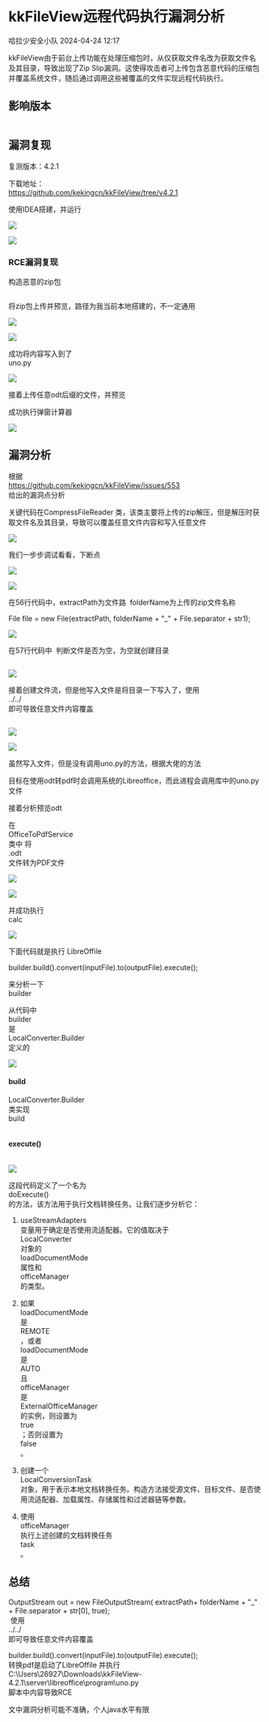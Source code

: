 #  kkFileView远程代码执行漏洞分析   
 哈拉少安全小队   2024-04-24 12:17  
  
kkFileView由于前台上传功能在处理压缩包时，从仅获取文件名改为获取文件名及其目录，导致出现了Zip Slip漏洞。这使得攻击者可上传包含恶意代码的压缩包并覆盖系统文件，随后通过调用这些被覆盖的文件实现远程代码执行。  
## 影响版本  
```
```  
## 漏洞复现  
  
复测版本：4.2.1  
  
下载地址：  
https://github.com/kekingcn/kkFileView/tree/v4.2.1  
  
使用IDEA搭建，并运行  
  
![](https://mmbiz.qpic.cn/sz_mmbiz_png/vOGOib9z4Wz4uB69jictKBVWX730MgviaN6byMk77UCgX4X2oGQy7sdAEibm1g4SFia1J1y6ceXqD2ZyjZTiavY4VI1Q/640?wx_fmt=png&from=appmsg "")  
  
![](https://mmbiz.qpic.cn/sz_mmbiz_png/vOGOib9z4Wz4uB69jictKBVWX730MgviaN6E01Ir0SX4v6ia1sMyTDOiaQmyCvjdD3n5Nkib3FfeKle78Q3326hUEgag/640?wx_fmt=png&from=appmsg "")  
  
### RCE漏洞复现  
  
构造恶意的zip包  
```
```  
  
将zip包上传并预览，路径为我当前本地搭建的，不一定通用  
  
![](https://mmbiz.qpic.cn/sz_mmbiz_png/vOGOib9z4Wz4uB69jictKBVWX730MgviaN6IxLOeSUWWmGOe99UqjPhRGRVxRGxfuubmFuYcgWR4VA5MReFRPM48w/640?wx_fmt=png&from=appmsg "")  
  
![](https://mmbiz.qpic.cn/sz_mmbiz_png/vOGOib9z4Wz4uB69jictKBVWX730MgviaN6KVPhg5vMJBU0jE3jEdYEcFTI267fNySAVBKDVdtze29JGoExqyWv2A/640?wx_fmt=png&from=appmsg "")  
  
成功将内容写入到了   
uno.py  
  
![](https://mmbiz.qpic.cn/sz_mmbiz_png/vOGOib9z4Wz4uB69jictKBVWX730MgviaN6yZIdebiamiaLTInuhJ2TEf68BRMgccjEGsbr0YJhfBcxj4Mqial5FMkkw/640?wx_fmt=png&from=appmsg "")  
  
接着上传任意odt后缀的文件，并预览  
  
成功执行弹窗计算器  
  
![](https://mmbiz.qpic.cn/sz_mmbiz_png/vOGOib9z4Wz4uB69jictKBVWX730MgviaN6rhsXQxicC3QJ4YSO0gcdqNkTCPx0vwzstOJiao7ocom5yLXQ2woMwvNQ/640?wx_fmt=png&from=appmsg "")  
  
## 漏洞分析  
  
根据  
https://github.com/kekingcn/kkFileView/issues/553  
 给出的漏洞点分析  
  
关键代码在CompressFileReader 类，该类主要将上传的zip解压，但是解压时获取文件名及其目录，导致可以覆盖任意文件内容和写入任意文件  
  
![](https://mmbiz.qpic.cn/sz_mmbiz_png/vOGOib9z4Wz4uB69jictKBVWX730MgviaN6Nkht9YrJFwQAJibSnyswo1ZH1YdYiadOeSicQsq03rHicDVhueqibTreYqA/640?wx_fmt=png&from=appmsg "")  
  
  
我们一步步调试看看，下断点  
  
![](https://mmbiz.qpic.cn/sz_mmbiz_png/vOGOib9z4Wz4uB69jictKBVWX730MgviaN6poqCu21lqnZobWEXUdyHd7kXVxw8mUN2FV2xPH5UhZuPX40TMcBEug/640?wx_fmt=png&from=appmsg "")  
  
![](https://mmbiz.qpic.cn/sz_mmbiz_png/vOGOib9z4Wz4uB69jictKBVWX730MgviaN6lsBxgk2WibnxozGljMEk3dqJC7OU4QkVaFTXxx8q6lZdAh6mpYR47Iw/640?wx_fmt=png&from=appmsg "")  
  
  
在56行代码中，extractPath为文件路  folderName为上传的zip文件名称  
  
File file = new File(extractPath, folderName + "_" + File.separator + str1);  
  
![](https://mmbiz.qpic.cn/sz_mmbiz_png/vOGOib9z4Wz4uB69jictKBVWX730MgviaN6g3jictnpz8PqPhs8azKwB3Ewibz9E7KaofxcpaGPicC04gCaNfOn8xgHg/640?wx_fmt=png&from=appmsg "")  
  
  
在57行代码中  判断文件是否为空，为空就创建目录  
```
```  
  
![](https://mmbiz.qpic.cn/sz_mmbiz_png/vOGOib9z4Wz4uB69jictKBVWX730MgviaN6RZUUJxHlDxSgEZ5yYQSibceINzIXjria2R93ElMYlH8noxPJFiaR0aicug/640?wx_fmt=png&from=appmsg "")  
  
  
接着创建文件流，但是他写入文件是将目录一下写入了，使用  
../../  
 即可导致任意文件内容覆盖  
```
```  
  
![](https://mmbiz.qpic.cn/sz_mmbiz_png/vOGOib9z4Wz4uB69jictKBVWX730MgviaN65wrgvC8pjSDGzicibYnkCQyEsIcLqEv6tETAPdA3gEFtc8KycQ3ksn2A/640?wx_fmt=png&from=appmsg "")  
  
![](https://mmbiz.qpic.cn/sz_mmbiz_png/vOGOib9z4Wz4uB69jictKBVWX730MgviaN6icPv068Z92rf5FJyfRBwibDleL65lVaKqHaVDclKYq9u3OrhbzxiaRicTw/640?wx_fmt=png&from=appmsg "")  
  
  
虽然写入文件，但是没有调用uno.py的方法，根据大佬的方法  
  
目标在使用odt转pdf时会调用系统的Libreoffice，而此进程会调用库中的uno.py文件  
  
接着分析预览odt  
  
在  
OfficeToPdfService  
类中 将  
.odt  
 文件转为PDF文件  
  
![](https://mmbiz.qpic.cn/sz_mmbiz_png/vOGOib9z4Wz4uB69jictKBVWX730MgviaN65wrgvC8pjSDGzicibYnkCQyEsIcLqEv6tETAPdA3gEFtc8KycQ3ksn2A/640?wx_fmt=png&from=appmsg "")  
  
![](https://mmbiz.qpic.cn/sz_mmbiz_png/vOGOib9z4Wz4uB69jictKBVWX730MgviaN6icPv068Z92rf5FJyfRBwibDleL65lVaKqHaVDclKYq9u3OrhbzxiaRicTw/640?wx_fmt=png&from=appmsg "")  
  
  
并成功执行  
calc  
  
![](https://mmbiz.qpic.cn/sz_mmbiz_png/vOGOib9z4Wz4uB69jictKBVWX730MgviaN6BfJTrUSFkkQnoTXGYVLKohnqsFqpia0XHbFYHhPIHIeyy8ATCqnRbbg/640?wx_fmt=png&from=appmsg "")  
  
下面代码就是执行 LibreOffile    
  
builder.build().convert(inputFile).to(outputFile).execute();  
  
来分析一下   
builder  
  
从代码中    
builder  
 是    
LocalConverter.Builder  
 定义的  
  
![](https://mmbiz.qpic.cn/sz_mmbiz_png/vOGOib9z4Wz4uB69jictKBVWX730MgviaN6zRy2e8h4LB1vTcI5EF8BX6O5icH8U7ywsiaWPyIyskLhWcHL9SVe65icg/640?wx_fmt=png&from=appmsg "")  
  
#### build  
  
LocalConverter.Builder  
 类实现    
build  
   
```
```  
#### execute()  
```
```  
  
![](https://mmbiz.qpic.cn/sz_mmbiz_png/vOGOib9z4Wz4uB69jictKBVWX730MgviaN6wfKQPdLhviaQMavPHm4cbrsJsiaWpjOZic0MEKGK3LbiaLGy9Xtdhjl4Bw/640?wx_fmt=png&from=appmsg "")  
  
  
这段代码定义了一个名为   
doExecute()  
 的方法，该方法用于执行文档转换任务。让我们逐步分析它：  
1. useStreamAdapters  
 变量用于确定是否使用流适配器。它的值取决于   
LocalConverter  
 对象的   
loadDocumentMode  
 属性和   
officeManager  
 的类型。  
  
1. 如果   
loadDocumentMode  
 是   
REMOTE  
，或者   
loadDocumentMode  
 是   
AUTO  
 且   
officeManager  
 是   
ExternalOfficeManager  
 的实例，则设置为   
true  
；否则设置为   
false  
。  
  
1. 创建一个   
LocalConversionTask  
 对象，用于表示本地文档转换任务。构造方法接受源文件、目标文件、是否使用流适配器、加载属性、存储属性和过滤器链等参数。  
  
1. 使用   
officeManager  
 执行上述创建的文档转换任务   
task  
。  
  
## 总结  
  
OutputStream out = new FileOutputStream( extractPath+ folderName + "_" + File.separator + str[0], true);  
  使用  
../../  
 即可导致任意文件内容覆盖  
  
builder.build().convert(inputFile).to(outputFile).execute();  
 转换pdf是启动了LibreOffile 并执行   
C:\Users\26927\Downloads\kkFileView-4.2.1\server\libreoffice\program\uno.py  
 脚本中内容导致RCE  
  
文中漏洞分析可能不准确，个人java水平有限  
  
  
